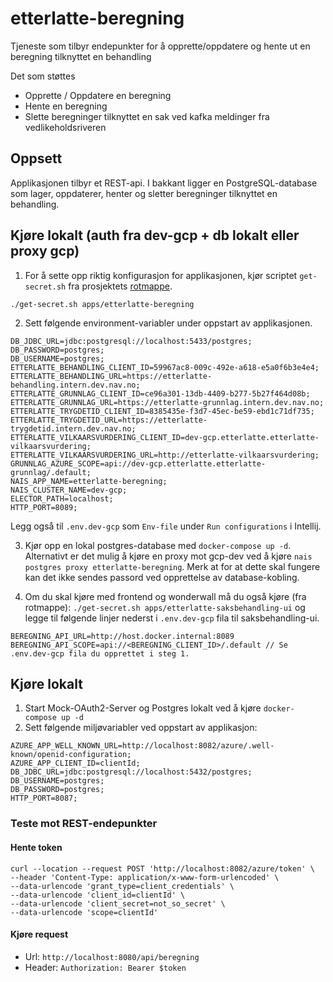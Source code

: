 # etterlatte-beregning

Tjeneste som tilbyr endepunkter for å opprette/oppdatere og hente ut en beregning tilknyttet en behandling

Det som støttes
- Opprette / Oppdatere en beregning
- Hente en beregning
- Slette beregninger tilknyttet en sak ved kafka meldinger fra vedlikeholdsriveren


## Oppsett

Applikasjonen tilbyr et REST-api. I bakkant ligger en PostgreSQL-database som lager, oppdaterer, henter og sletter 
beregninger tilknyttet en behandling.

## Kjøre lokalt (auth fra dev-gcp + db lokalt eller proxy gcp)
1. For å sette opp riktig konfigurasjon for applikasjonen, kjør scriptet `get-secret.sh` fra prosjektets [rotmappe](../..).
```
./get-secret.sh apps/etterlatte-beregning
```
2. Sett følgende environment-variabler under oppstart av applikasjonen.
```
DB_JDBC_URL=jdbc:postgresql://localhost:5433/postgres;
DB_PASSWORD=postgres;
DB_USERNAME=postgres;
ETTERLATTE_BEHANDLING_CLIENT_ID=59967ac8-009c-492e-a618-e5a0f6b3e4e4;
ETTERLATTE_BEHANDLING_URL=https://etterlatte-behandling.intern.dev.nav.no;
ETTERLATTE_GRUNNLAG_CLIENT_ID=ce96a301-13db-4409-b277-5b27f464d08b;
ETTERLATTE_GRUNNLAG_URL=https://etterlatte-grunnlag.intern.dev.nav.no;
ETTERLATTE_TRYGDETID_CLIENT_ID=8385435e-f3d7-45ec-be59-ebd1c71df735;
ETTERLATTE_TRYGDETID_URL=https://etterlatte-trygdetid.intern.dev.nav.no;
ETTERLATTE_VILKAARSVURDERING_CLIENT_ID=dev-gcp.etterlatte.etterlatte-vilkaarsvurdering;
ETTERLATTE_VILKAARSVURDERING_URL=http://etterlatte-vilkaarsvurdering;
GRUNNLAG_AZURE_SCOPE=api://dev-gcp.etterlatte.etterlatte-grunnlag/.default;
NAIS_APP_NAME=etterlatte-beregning;
NAIS_CLUSTER_NAME=dev-gcp;
ELECTOR_PATH=localhost;
HTTP_PORT=8089;
```
Legg også til `.env.dev-gcp` som `Env-file` under `Run configurations` i Intellij.

3. Kjør opp en lokal postgres-database med `docker-compose up -d`. Alternativt er det mulig å kjøre en proxy mot
   gcp-dev ved å kjøre `nais postgres proxy etterlatte-beregning`. Merk at for at dette skal fungere kan det ikke sendes
   passord ved opprettelse av database-kobling.

5. Om du skal kjøre med frontend og wonderwall må du også kjøre (fra rotmappe):
   `./get-secret.sh apps/etterlatte-saksbehandling-ui`
   og legge til følgende linjer nederst i `.env.dev-gcp` fila til saksbehandling-ui.
```
BEREGNING_API_URL=http://host.docker.internal:8089
BEREGNING_API_SCOPE=api://<BEREGNING_CLIENT_ID>/.default // Se .env.dev-gcp fila du opprettet i steg 1.
```

## Kjøre lokalt

1. Start Mock-OAuth2-Server og Postgres lokalt ved å kjøre `docker-compose up -d`
2. Sett følgende miljøvariabler ved oppstart av applikasjon:
```
AZURE_APP_WELL_KNOWN_URL=http://localhost:8082/azure/.well-known/openid-configuration;
AZURE_APP_CLIENT_ID=clientId;
DB_JDBC_URL=jdbc:postgresql://localhost:5432/postgres;
DB_USERNAME=postgres;
DB_PASSWORD=postgres;
HTTP_PORT=8087;
```

### Teste mot REST-endepunkter

#### Hente token
```
curl --location --request POST 'http://localhost:8082/azure/token' \
--header 'Content-Type: application/x-www-form-urlencoded' \
--data-urlencode 'grant_type=client_credentials' \
--data-urlencode 'client_id=clientId' \
--data-urlencode 'client_secret=not_so_secret' \
--data-urlencode 'scope=clientId'
```

#### Kjøre request
- Url: `http://localhost:8080/api/beregning`
- Header: `Authorization: Bearer $token`

